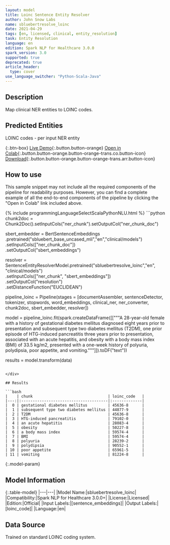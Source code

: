 ```yaml
---
layout: model
title: Loinc Sentence Entity Resolver
author: John Snow Labs
name: sbluebertresolve_loinc
date: 2021-04-29
tags: [en, licensed, clinical, entity_resolution]
task: Entity Resolution
language: en
edition: Spark NLP for Healthcare 3.0.0
spark_version: 3.0
supported: true
deprecated: true
article_header:
  type: cover
use_language_switcher: "Python-Scala-Java"
---
```


## Description

Map clinical NER entities to LOINC codes.

## Predicted Entities

LOINC codes - per input NER entity

{:.btn-box}
[Live Demo](https://nlp.johnsnowlabs.com/demo){:.button.button-orange}
[Open in Colab](https://colab.research.google.com/github/JohnSnowLabs/spark-nlp-workshop/blob/master/tutorials/Certification_Trainings/Healthcare/24.Improved_Entity_Resolvers_in_SparkNLP_with_sBert.ipynb){:.button.button-orange.button-orange-trans.co.button-icon}
[Download](https://s3.amazonaws.com/auxdata.johnsnowlabs.com/clinical/models/sbluebertresolve_loinc_en_3.0.2_3.0_1619678534366.zip){:.button.button-orange.button-orange-trans.arr.button-icon}

## How to use

This sample snippet may not include all the required components of the pipeline for readability purposes. However, you can find a complete example of all the end-to-end components of the pipeline by clicking the "Open in Colab" link included above.




<div class="tabs-box" markdown="1">
{% include programmingLanguageSelectScalaPythonNLU.html %}
```python
chunk2doc = Chunk2Doc().setInputCols("ner_chunk").setOutputCol("ner_chunk_doc")

sbert_embedder = BertSentenceEmbeddings\
     .pretrained("sbluebert_base_uncased_mli","en","clinical/models")\
     .setInputCols(["ner_chunk_doc"])\
     .setOutputCol("sbert_embeddings")

resolver = SentenceEntityResolverModel.pretrained("sbluebertresolve_loinc","en", "clinical/models") \
     .setInputCols(["ner_chunk", "sbert_embeddings"]) \
     .setOutputCol("resolution")\
     .setDistanceFunction("EUCLIDEAN")

pipeline_loinc = Pipeline(stages = [documentAssembler, sentenceDetector, tokenizer, stopwords, word_embeddings, clinical_ner, ner_converter, chunk2doc, sbert_embedder, resolver])

model = pipeline_loinc.fit(spark.createDataFrame([["""A 28-year-old female with a history of gestational diabetes mellitus diagnosed eight years prior to presentation and subsequent type two diabetes mellitus (T2DM), one prior episode of HTG-induced pancreatitis three years prior to presentation, associated with an acute hepatitis, and obesity with a body mass index (BMI) of 33.5 kg/m2, presented with a one-week history of polyuria, polydipsia, poor appetite, and vomiting."""]]).toDF("text"))

results = model.transform(data)
```

</div>

## Results

```bash
|    | chunk                                 | loinc_code   |
|---:|:--------------------------------------|:-------------|
|  0 | gestational diabetes mellitus         | 45636-8      |
|  1 | subsequent type two diabetes mellitus | 44877-9      |
|  2 | T2DM                                  | 45636-8      |
|  3 | HTG-induced pancreatitis              | 79102-0      |
|  4 | an acute hepatitis                    | 28083-4      |
|  5 | obesity                               | 50227-8      |
|  6 | a body mass index                     | 59574-4      |
|  7 | BMI                                   | 59574-4      |
|  8 | polyuria                              | 28239-2      |
|  9 | polydipsia                            | 90552-1      |
| 10 | poor appetite                         | 65961-5      |
| 11 | vomiting                              | 81224-8      |

```

{:.model-param}
## Model Information

{:.table-model}
|---|---|
|Model Name:|sbluebertresolve_loinc|
|Compatibility:|Spark NLP for Healthcare 3.0.0+|
|License:|Licensed|
|Edition:|Official|
|Input Labels:|[sentence_embeddings]|
|Output Labels:|[loinc_code]|
|Language:|en|

## Data Source

Trained on standard LOINC coding system.
